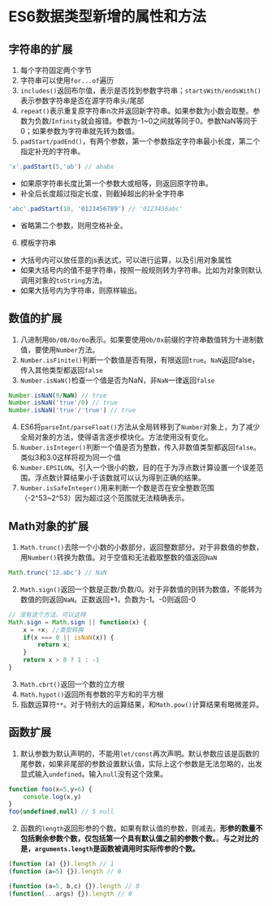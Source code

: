 # ES6数据类型新增的属性和方法
## 字符串的扩展
1. 每个字符固定两个字节
2. 字符串可以使用`for...of`遍历
3. `includes()`返回布尔值，表示是否找到参数字符串；`startsWith/endsWith()`表示参数字符串是否在源字符串头/尾部
4. `repeat()`表示重复原字符串n次并返回新字符串。如果参数为小数会取整。参数为负数/`Infinity`就会报错。参数为-1~0之间就等同于0。参数NaN等同于0；如果参数为字符串就先转为数值。
5. `padStart/padEnd()`，有两个参数，第一个参数指定字符串最小长度，第二个指定补充的字符串。
```js
'x'.padStart(5,'ab') // ababx
```
- 如果原字符串长度比第一个参数大或相等，则返回原字符串。
- 补全后长度超过指定长度，则截掉超出的补全字符串
```js
'abc'.padStart(10, '0123456789') // '0123456abc'
```
- 省略第二个参数，则用空格补全。
6. 模板字符串
- 大括号内可以放任意的js表达式，可以进行运算，以及引用对象属性
- 如果大括号内的值不是字符串，按照一般规则转为字符串。比如为对象则默认调用对象的`toString`方法。
- 如果大括号内为字符串，则原样输出。

## 数值的扩展
1. 八进制用`0b/0B/0o/0o`表示。如果要使用`0b/0x`前缀的字符串数值转为十进制数值，要使用`Number`方法。
2. `Number.isFinite()`判断一个数值是否有限，有限返回`true`。`NaN`返回false，传入其他类型都返回`false`
3. `Number.isNaN()`检查一个值是否为NaN，非`NaN`一律返回`false`
```js
Number.isNaN(9/NaN) // true
Number.isNaN('true'/0) // true
Number.isNaN('true'/'true') // true
```
4. ES6将`parseInt/parseFloat()`方法从全局转移到了`Number`对象上，为了减少全局对象的方法，使得语言逐步模块化。方法使用没有变化。
5. `Number.isInteger()`判断一个值是否为整数，传入非数值类型都返回`false`。类似3和3.0这样将视为同一个值
6. `Number.EPSILON`。引入一个很小的数，目的在于为浮点数计算设置一个误差范围。浮点数计算结果小于该数就可以认为得到正确的结果。
7. `Number.isSafeInteger()`用来判断一个数是否在安全整数范围（-2^53~2^53）因为超过这个范围就无法精确表示。

## Math对象的扩展
1. `Math.trunc()`去除一个小数的小数部分，返回整数部分。对于非数值的参数，用`Number()`转换为数值。对于空值和无法截取整数的值返回`NaN`
```js
Math.trunc('12.abc') // NaN
```
2. `Math.sign()`返回一个数是正数/负数/0。对于非数值的则转为数值，不能转为数值的则返回`NaN`。正数返回+1，负数为-1。-0则返回-0
```js
// 没有这个方法，可以这样
Math.sign = Math.sign || function(x) {
    x = +x; //类型转换
    if(x === 0 || isNaN(x)) {
        return x;
    } 
    return x > 0 ? 1 : -1
}
```
3. `Math.cbrt()`返回一个数的立方根
4. `Math.hypot()`返回所有参数的平方和的平方根
5. 指数运算符`**`。对于特别大的运算结果，和`Math.pow()`计算结果有略微差异。

## 函数扩展
1. 默认参数为默认声明的，不能用`let/const`再次声明。默认参数应该是函数的尾参数，如果非尾部的参数设置默认值，实际上这个参数是无法忽略的，出发显式输入`undefined`。输入`null`没有这个效果。
```js
function foo(x=5,y=6) {
    console.log(x,y)
}
foo(undefined,null) // 5 null
```
2. 函数的`length`返回形参的个数。如果有默认值的参数，则减去。**形参的数量不包括剩余参数个数，仅包括第一个具有默认值之前的参数个数。**。**与之对比的是，`arguments.length`是函数被调用时实际传参的个数。**
```js
(function (a) {}).length // 1
(function (a=5) {}).length // 0

(function (a=5, b,c) {}).length // 0
(function(...args) {}).length // 0
```